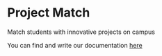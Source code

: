 # Project Match

Match students with innovative projects on campus

You can find and write our documentation [here](https://github.com/Project-Match/documentation)
